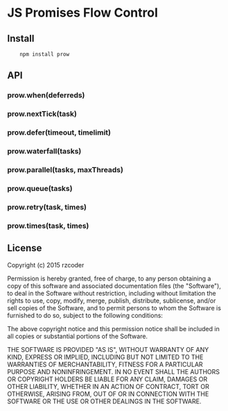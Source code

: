 # JS Promises Flow Control

## Install
```
    npm install prow
```

## API

### prow.when(deferreds)
### prow.nextTick(task)
### prow.defer(timeout, timelimit)
### prow.waterfall(tasks)
### prow.parallel(tasks, maxThreads)
### prow.queue(tasks)
### prow.retry(task, times)
### prow.times(task, times)

## License

Copyright (c) 2015 rzcoder

Permission is hereby granted, free of charge, to any person obtaining a copy of this software and associated documentation files (the "Software"), to deal in the Software without restriction, including without limitation the rights to use, copy, modify, merge, publish, distribute, sublicense, and/or sell copies of the Software, and to permit persons to whom the Software is furnished to do so, subject to the following conditions:

The above copyright notice and this permission notice shall be included in all copies or substantial portions of the Software.

THE SOFTWARE IS PROVIDED "AS IS", WITHOUT WARRANTY OF ANY KIND, EXPRESS OR IMPLIED, INCLUDING BUT NOT LIMITED TO THE WARRANTIES OF MERCHANTABILITY, FITNESS FOR A PARTICULAR PURPOSE AND NONINFRINGEMENT. IN NO EVENT SHALL THE AUTHORS OR COPYRIGHT HOLDERS BE LIABLE FOR ANY CLAIM, DAMAGES OR OTHER LIABILITY, WHETHER IN AN ACTION OF CONTRACT, TORT OR OTHERWISE, ARISING FROM, OUT OF OR IN CONNECTION WITH THE SOFTWARE OR THE USE OR OTHER DEALINGS IN THE SOFTWARE.